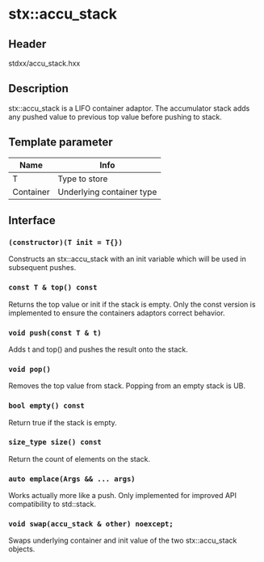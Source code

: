 # stx::accu_stack

## Header
stdxx/accu_stack.hxx

## Description
stx::accu_stack is a LIFO container adaptor.
The accumulator stack adds any pushed value to previous top value before pushing to stack.

## Template parameter
| Name      | Info                      |
| -         | -                         |
| T         | Type to store             |
| Container | Underlying container type |

## Interface

### `(constructor)(T init = T{})`
Constructs an stx::accu_stack with an init variable which will be used in subsequent pushes.


### `const T & top() const`
Returns the top value or init if the stack is empty. Only the const version is implemented to ensure the containers adaptors correct behavior.


### `void push(const T & t)`
Adds t and top() and pushes the result onto the stack.


### `void pop()`
Removes the top value from stack. Popping from an empty stack is UB.


### `bool empty() const`
Return true if the stack is empty.


### `size_type size() const`
Return the count of elements on the stack.


### `auto emplace(Args && ... args)`
Works actually more like a push. Only implemented for improved API compatibility to std::stack.


### `void swap(accu_stack & other) noexcept;`
Swaps underlying container and init value of the two stx::accu_stack objects.
